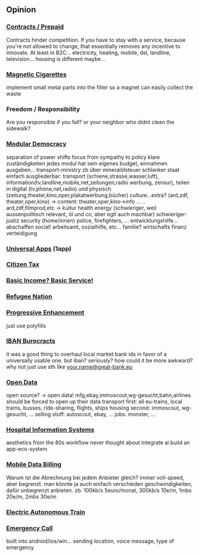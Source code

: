 ## Opinion

### [Contracts / Prepaid](/prepaid)
Contracts hinder competition. If you have to stay with a service, because you're not allowed to change, that essentially removes any incentive to innovate.
At least in B2C... electricity, heating, mobile, dsl, landline, television... housing is different maybe...

### [Magnetic Cigarettes](/magnets)
implement small metal parts into the filter so a magnet can easily collect the waste


### Freedom / Responsibility
Are you responsible if you fall? or your neighbor who didnt clean the sidewalk?


### [Modular Democracy](/modem)
separation of power
shifts focus from sympathy to policy
klare zuständigkeiten
jedes modul hat sein eigenes budget, einnahmen ausgaben... transport-ministry zb über mineralölsteuer
schlanker staat
einfach ausgliederbar: 
	transport (schiene,strasse,wasser,luft), 
	information(tv,landline,mobile,net,zeitungen,radio  werbung, zensur), 
		teilen in digital (tv,phone,net,radio)  und physisch (zeitung,theater,kino,oper,plakatwerbung,bücher)
		culture...extra? (ard,zdf, theater,oper,kino)
		-> content: theater,oper,kino->info ... .. ard,zdf,filmprod,etc -> kultur
	health
	energy (schwieriger, weil aussenpolitisch relevant, öl und co, aber egtl auch machbar) 
schwieriger:
	justiz
	security (home/innen) police, firefighters, ...
	entwicklungshilfe... abschaffen
	social! arbeitsamt, sozialhilfe, etc... familie?
	wirtschafts
	finanz
	verteidigung


### [Universal Apps](/UniversalAppPlatform) (1app)

### [Citizen Tax](/cititax)

### [Basic Income? Basic Service!](/base)

### [Refugee Nation](/geenation)

### [Progressive Enhancement](/polyfill)
just use polyfills

### [IBAN Burocracts](/iban)
it was a good thing to overhaul local market bank ids in favor of a universally usable one. but iban? seriously? how could it be more awkward? why not just use sth like    your.name@great-bank.eu

### [Open Data](/opendata)
open source? -> open data!
mfg,ebay,immoscout,wg-gesucht,bahn,airlines should be forced to open up their data
transport first: all eu-trains, local trams, busses, ride-sharing, flights, ships
housing second: immoscout, wg-gesucht, ...
selling stuff: autoscout, ebay, ...
jobs: monster, ...


### [Hospital Information Systems](/his)
aesthetics from the 80s
workflow never thought about
integrate ai
build an app-eco-system



### [Mobile Data Billing](/mobile)
Warum ist die Abrechnung bei jedem Anbieter gleich? immer voll-speed, aber begrenzt.
man könnte ja auch einfach verschieden geschwindigkeiten, dafür unbegrenzt anbieten.
zb. 100kb/s 5euro/monat, 300kb/s 10e/m, 1mbs 20e/m, 2mbs 30e/m



### [Electric Autonomous Train](/train)


### [Emergency Call](/)
built into android/ios/win...
sending location, voice message, type of emergency

